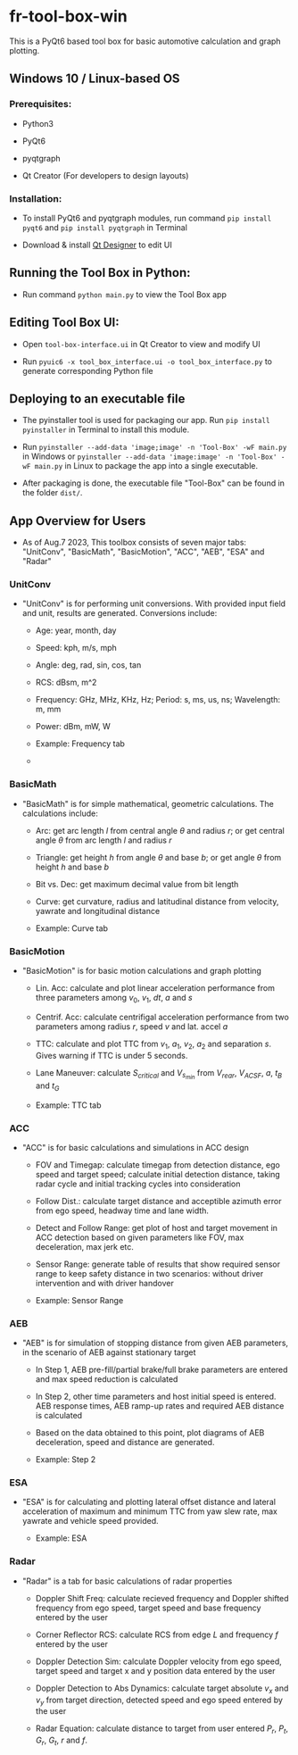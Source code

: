 # fr-tool-box-win

This is a PyQt6 based tool box for basic automotive calculation and graph plotting. 

## Windows 10 / Linux-based OS

### Prerequisites:

* Python3

* PyQt6

* pyqtgraph

* Qt Creator (For developers to design layouts)

### Installation:

* To install PyQt6 and pyqtgraph modules, run command `pip install pyqt6` and `pip install pyqtgraph` in Terminal

* Download & install [Qt Designer](https://www.qt.io/download) to edit UI

## Running the Tool Box in Python:

* Run command `python main.py` to view the Tool Box app

## Editing Tool Box UI:

* Open `tool-box-interface.ui` in Qt Creator to view and modify UI

* Run `pyuic6 -x tool_box_interface.ui -o tool_box_interface.py` to generate corresponding Python file

## Deploying to an executable file

* The pyinstaller tool is used for packaging our app. Run `pip install pyinstaller` in Terminal to install this module.

* Run `pyinstaller --add-data 'image;image' -n 'Tool-Box' -wF main.py` in Windows
  or `pyinstaller --add-data 'image:image' -n 'Tool-Box' -wF main.py` in Linux to package the app into a single executable.

* After packaging is done, the executable file "Tool-Box" can be found in the folder `dist/`.

## App Overview for Users

* As of Aug.7 2023, This toolbox consists of seven major tabs: "UnitConv", "BasicMath", "BasicMotion", "ACC", "AEB", "ESA" and "Radar"

### UnitConv

* "UnitConv" is for performing unit conversions. With provided input field and unit, results are generated. Conversions include:
  
  * Age: year, month, day
  
  * Speed: kph, m/s, mph
  
  * Angle: deg, rad, sin, cos, tan
  
  * RCS: dBsm, m^2
  
  * Frequency: GHz, MHz, KHz, Hz; Period: s, ms, us, ns; Wavelength: m, mm
  
  * Power: dBm, mW, W
  
  * Example: Frequency tab
  
  * <img>

### BasicMath

* "BasicMath" is for simple mathematical, geometric calculations. The calculations include: 
  
  * Arc: get arc length $l$ from central angle $\theta$ and radius $r$; or get central angle $\theta$ from arc length $l$ and radius $r$
  
  * Triangle: get height $h$ from angle $\theta$ and base $b$; or get angle $\theta$ from height $h$ and base $b$
  
  * Bit vs. Dec: get maximum decimal value from bit length
  
  * Curve: get curvature, radius and latitudinal distance from velocity, yawrate and longitudinal distance
  
  * Example: Curve tab

### BasicMotion

* "BasicMotion" is for basic motion calculations and graph plotting
  
  * Lin. Acc: calculate and plot linear acceleration performance from three parameters among $v_0$, $v_1$, $dt$, $a$ and $s$
  
  * Centrif. Acc: calculate centrifigal acceleration performance from two parameters among radius $r$, speed $v$ and lat. accel $a$
  
  * TTC: calculate and plot TTC from $v_1$, $a_1$, $v_2$, $a_2$ and separation $s$. Gives warning if TTC is under 5 seconds. 
  
  * Lane Maneuver: calculate $S_{critical}$ and $V_{s_{min}}$ from $V_{rear}$, $V_{ACSF}$, $a$, $t_B$ and $t_G$
  
  * Example: TTC tab

### ACC

* "ACC"  is for basic calculations and simulations in ACC design
  
  * FOV and Timegap: calculate timegap from detection distance, ego speed and target speed; calculate initial detection distance, taking radar cycle and initial tracking cycles into consideration
  
  * Follow Dist.: calculate target distance and acceptible azimuth error from ego speed, headway time and lane width. 
  
  * Detect and Follow Range: get plot of host and target movement in ACC detection based on given parameters like FOV, max deceleration, max jerk etc.
  
  * Sensor Range: generate table of results that show required sensor range to keep safety distance in two scenarios: without driver intervention and with driver handover
  
  * Example: Sensor Range

### AEB

* "AEB" is for simulation of stopping distance from given AEB parameters, in the scenario of AEB against stationary target
  
  * In Step 1, AEB pre-fill/partial brake/full brake parameters are entered and max speed reduction is calculated
  
  * In Step 2, other time parameters and host initial speed is entered. AEB response times, AEB ramp-up rates and required AEB distance is calculated
  
  * Based on the data obtained to this point, plot diagrams of AEB deceleration, speed and distance are generated.
  
  * Example: Step 2

### ESA

* "ESA" is for calculating and plotting lateral offset distance and lateral acceleration of maximum and minimum TTC from yaw slew rate, max yawrate and vehicle speed provided.
  
  * Example: ESA

### Radar

* "Radar" is a tab for basic calculations of radar properties
  
  * Doppler Shift Freq: calculate recieved frequency and Doppler shifted frequency from ego speed, target speed and base frequency entered by the user
  
  * Corner Reflector RCS: calculate RCS from edge $L$ and frequency $f$ entered by the user
  
  * Doppler Detection Sim: calculate Doppler velocity from ego speed, target speed and target x and y position data entered by the user
  
  * Doppler Detection to Abs Dynamics: calculate target absolute $v_x$ and $v_y$ from target direction, detected speed and ego speed entered by the user
  
  * Radar Equation: calculate distance to target from user entered $P_r$, $P_t$, $G_r$, $G_t$, $r$ and $f$.

 
